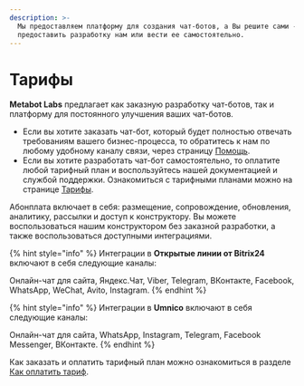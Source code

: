 ```yaml
---
description: >-
  Мы предоставляем платформу для создания чат-ботов, а Вы решите сами -
  предоставить разработку нам или вести ее самостоятельно.
---
```


# Тарифы

**Metabot Labs** предлагает как заказную разработку чат-ботов, так и платформу для постоянного улучшения ваших чат-ботов.

* Если вы хотите заказать чат-бот, который будет полностью отвечать требованиям вашего бизнес-процесса, то обратитесь к нам по любому удобному каналу связи, через страницу [Помощь](https://app.metabot24.com/help).
* Если вы хотите разработать чат-бот самостоятельно, то оплатите любой тарифный план и воспользуйтесь нашей документацией и службой поддержки. Ознакомиться с тарифными планами можно на странице [Тарифы](https://app.metabot24.com/pricing).

Абонплата включает в себя: размещение, сопровождение, обновления, аналитику, рассылки и доступ к конструктору. Вы можете воспользоваться нашим конструктором без заказной разработки, а также воспользоваться доступными интеграциями.

{% hint style="info" %}
Интеграции в **Открытые линии от Bitrix24** включают в себя следующие каналы:

Онлайн-чат для сайта, Яндекс.Чат, Viber, Telegram, ВКонтакте, Facebook, WhatsApp, WeChat, Avito, Instagram.
{% endhint %}

{% hint style="info" %}
Интеграции в **Umnico** включают в себя следующие каналы:

Онлайн-чат для сайта, WhatsApp, Instagram, Telegram, Facebook Messenger, ВКонтакте.
{% endhint %}

Как заказать и оплатить тарифный план можно ознакомиться в разделе [Как оплатить тариф](https://metabot.gitbook.io/documentation/tarify-oplata/kak-oplatit-tarif).

